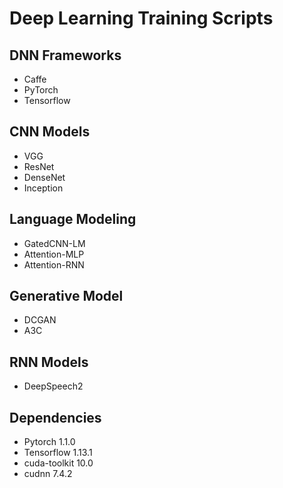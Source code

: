 # Deep Learning Training Scripts


## DNN Frameworks
* Caffe
* PyTorch
* Tensorflow

## CNN Models
* VGG
* ResNet
* DenseNet
* Inception

## Language Modeling
* GatedCNN-LM
* Attention-MLP
* Attention-RNN

## Generative Model
* DCGAN
* A3C

## RNN Models
* DeepSpeech2

## Dependencies
* Pytorch 1.1.0
* Tensorflow 1.13.1
* cuda-toolkit 10.0
* cudnn 7.4.2

